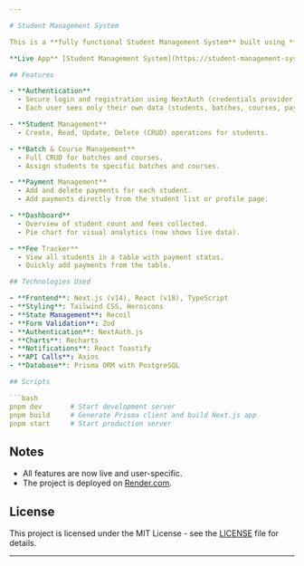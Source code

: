 ```yaml
---

# Student Management System

This is a **fully functional Student Management System** built using **Next.js**. The app allows student, batch, course, and payment management, with authentication and a dashboard to track everything at a glance.

**Live App** [Student Management System](https://student-management-system-42m1.onrender.com)

## Features

- **Authentication**
  - Secure login and registration using NextAuth (credentials provider).
  - Each user sees only their own data (students, batches, courses, payments).

- **Student Management**
  - Create, Read, Update, Delete (CRUD) operations for students.

- **Batch & Course Management**
  - Full CRUD for batches and courses.
  - Assign students to specific batches and courses.

- **Payment Management**
  - Add and delete payments for each student.
  - Add payments directly from the student list or profile page.

- **Dashboard**
  - Overview of student count and fees collected.
  - Pie chart for visual analytics (now shows live data).

- **Fee Tracker**
  - View all students in a table with payment status.
  - Quickly add payments from the table.

## Technologies Used

- **Frontend**: Next.js (v14), React (v18), TypeScript
- **Styling**: Tailwind CSS, Heroicons
- **State Management**: Recoil
- **Form Validation**: Zod
- **Authentication**: NextAuth.js
- **Charts**: Recharts
- **Notifications**: React Toastify
- **API Calls**: Axios
- **Database**: Prisma ORM with PostgreSQL

## Scripts

```bash
pnpm dev       # Start development server
pnpm build     # Generate Prisma client and build Next.js app
pnpm start     # Start production server
```

## Notes

- All features are now live and user-specific.
- The project is deployed on [Render.com](https://render.com).

## License

This project is licensed under the MIT License - see the [LICENSE](LICENSE) file for details.

---
```

